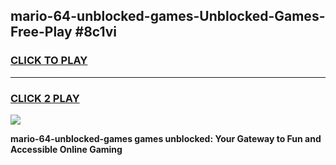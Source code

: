 
## mario-64-unblocked-games-Unblocked-Games-Free-Play #8c1vi
<h3>
<a href="https://us.freeplayer.one?title=mario-64-unblocked-games&ref=9M">CLICK TO PLAY</a></h3>
<hr>

<h3>
<a href="https://us.freeplayer.one?title=mario-64-unblocked-games&ref=9M">CLICK 2 PLAY</a>
  
</h3>

<a href="https://us.freeplayer.one?title=mario-64-unblocked-games&ref=9M"><img src="https://clearcache.store/games.png"></a>


**mario-64-unblocked-games games unblocked: Your Gateway to Fun and Accessible Online Gaming**
